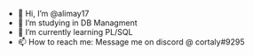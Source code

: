 - 👋 Hi, I’m @alimay17
- 👀 I’m studying in DB Managment
- 🌱 I’m currently learning PL/SQL
- 📫 How to reach me: Message me on discord @ cortaly#9295

<!---
alimay17/alimay17 is a ✨ special ✨ repository because its `README.md` (this file) appears on your GitHub profile.
You can click the Preview link to take a look at your changes.
--->
